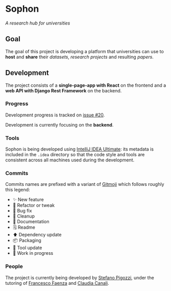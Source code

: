 # Sophon

_A research hub for universities_

## Goal

The goal of this project is developing a platform that universities can use to **host** and **share** their _datasets_, _research projects_ and resulting 
_papers_.

## Development

The project consists of a **single-page-app with React** on the frontend and a **web API with Django Rest Framework** on the backend.

### Progress

Development progress is tracked on [issue #20](https://github.com/Steffo99/sophon/issues/20).

Development is currently focusing on the **backend**.

### Tools

Sophon is being developed using [IntelliJ IDEA Ultimate](https://www.jetbrains.com/idea/): its metadata is included in the `.idea` directory so that the code style and tools are consistent across all machines used during the development.

### Commits

Commits names are prefixed with a variant of [Gitmoji](https://gitmoji.dev/) which follows roughly this legend:

- ✨ New feature
- 🔧 Refactor or tweak
- 🐛 Bug fix
- 🧹 Cleanup
- 📔 Documentation
- 🗒 Readme
- ⬆ Dependency update
- 📦 Packaging
- 🔨 Tool update
- 🚧 Work in progress

### People

The project is currently being developed by [Stefano Pigozzi](https://github.com/Steffo99/), under the tutoring of [Francesco Faenza](https://github.com/Cicciodev) and [Claudia Canali](https://weblab.ing.unimore.it/people/canali/).
